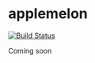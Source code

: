 # applemelon

[![Build Status](https://travis-ci.org/MichaelYusko/applemelon.svg?branch=master)](https://travis-ci.org/MichaelYusko/applemelon)

Coming soon
